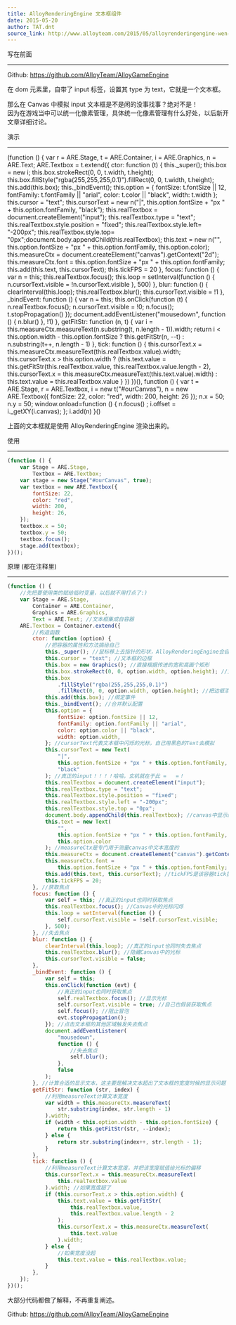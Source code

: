 ```yaml
---
title: AlloyRenderingEngine 文本框组件
date: 2015-05-20
author: TAT.dnt
source_link: http://www.alloyteam.com/2015/05/alloyrenderingengine-wen-ben-kuang-zu-jian/
---
```


写在前面  

* * *

Github: <https://github.com/AlloyTeam/AlloyGameEngine>

在 dom 元素里，自带了 input 标签，设置其 type 为 text，它就是一个文本框。

那么在 Canvas 中模拟 input 文本框是不是闲的没事找事？绝对不是！  
因为在游戏当中可以统一化像素管理，具体统一化像素管理有什么好处，以后新开文章详细讨论。

演示  

* * *

(function () { var r = ARE.Stage, t = ARE.Container, i = ARE.Graphics, n = ARE.Text; ARE.Textbox = t.extend({ ctor: function (t) { this.\_super(); this.box = new i; this.box.strokeRect(0, 0, t.width, t.height); this.box.fillStyle("rgba(255,255,255,0.1)").fillRect(0, 0, t.width, t.height); this.add(this.box); this.\_bindEvent(); this.option = { fontSize: t.fontSize || 12, fontFamily: t.fontFamily || "arial", color: t.color || "black", width: t.width }; this.cursor = "text"; this.cursorText = new n("|", this.option.fontSize + "px " + this.option.fontFamily, "black"); this.realTextbox = document.createElement("input"); this.realTextbox.type = "text"; this.realTextbox.style.position = "fixed"; this.realTextbox.style.left= "-200px"; this.realTextbox.style.top= "0px";document.body.appendChild(this.realTextbox); this.text = new n("", this.option.fontSize + "px " + this.option.fontFamily, this.option.color); this.measureCtx = document.createElement("canvas").getContext("2d"); this.measureCtx.font = this.option.fontSize + "px " + this.option.fontFamily; this.add(this.text, this.cursorText); this.tickFPS = 20 }, focus: function () { var n = this; this.realTextbox.focus(); this.loop = setInterval(function () { n.cursorText.visible = !n.cursorText.visible }, 500) }, blur: function () { clearInterval(this.loop); this.realTextbox.blur(); this.cursorText.visible = !1 }, \_bindEvent: function () { var n = this; this.onClick(function (t) { n.realTextbox.focus(); n.cursorText.visible = !0; n.focus(); t.stopPropagation() }); document.addEventListener("mousedown", function () { n.blur() }, !1) }, getFitStr: function (n, t) { var i = this.measureCtx.measureText(n.substring(t, n.length - 1)).width; return i &lt; this.option.width - this.option.fontSize ? this.getFitStr(n, --t) : n.substring(t++, n.length - 1) }, tick: function () { this.cursorText.x = this.measureCtx.measureText(this.realTextbox.value).width; this.cursorText.x > this.option.width ? (this.text.value = this.getFitStr(this.realTextbox.value, this.realTextbox.value.length - 2), this.cursorText.x = this.measureCtx.measureText(this.text.value).width) : this.text.value = this.realTextbox.value } }) })(), function () { var t = ARE.Stage, r = ARE.Textbox, i = new t("#ourCanvas"), n = new ARE.Textbox({ fontSize: 22, color: "red", width: 200, height: 26 }); n.x = 50; n.y = 50; window.onload=function () { n.focus() ; i.offset = i.\_getXY(i.canvas); }; i.add(n) }()

上面的文本框就是使用 AlloyRenderingEngine 渲染出来的。

使用  

* * *

```javascript
(function () {
    var Stage = ARE.Stage,
        Textbox = ARE.Textbox;
    var stage = new Stage("#ourCanvas", true);
    var textbox = new ARE.Textbox({
        fontSize: 22,
        color: "red",
        width: 200,
        height: 26,
    });
    textbox.x = 50;
    textbox.y = 50;
    textbox.focus();
    stage.add(textbox);
})();
```

原理 (都在注释里)  

* * *

```javascript
(function () {
    //先把要使用类的赋给临时变量，以后就不用打点了:)
    var Stage = ARE.Stage,
        Container = ARE.Container,
        Graphics = ARE.Graphics,
        Text = ARE.Text; //文本框集成自容器
    ARE.Textbox = Container.extend({
        //构造函数
        ctor: function (option) {
            //把容器的属性和方法搞给自己
            this._super(); //鼠标移上去指针的形状，AlloyRenderingEngine会自动帮你显示鼠标移上去时候的形状
            this.cursor = "text"; //文本框的边框
            this.box = new Graphics(); //直接根据传进的宽和高画个矩形
            this.box.strokeRect(0, 0, option.width, option.height); //文本框的背景，这里接近透明，为什么要设置背景是因为鼠标一上去要触发一个事件， //而AlloyRenderingEngine的默认触发是像素级别， //会根据getImageData得到该点的rgba的a是否为0去判断是否触发事件 //所以铺一个接近透明的背景 //主要是为了触发的事件是：鼠标移到文本框上面，鼠标形状要变成cursor:text
            this.box
                .fillStyle("rgba(255,255,255,0.1)")
                .fillRect(0, 0, option.width, option.height); //把边框添加到自身（因为自身就是容器，继承自Container，所以有了add方法）
            this.add(this.box); //绑定事件
            this._bindEvent(); //合并默认配置
            this.option = {
                fontSize: option.fontSize || 12,
                fontFamily: option.fontFamily || "arial",
                color: option.color || "black",
                width: option.width,
            }; //cursorText代表文本框中闪烁的光标，自己用黑色的Text去模拟
            this.cursorText = new Text(
                "|",
                this.option.fontSize + "px " + this.option.fontFamily,
                "black"
            ); //真正的input！！！！哈哈，玄机就在于此 =   =！
            this.realTextbox = document.createElement("input");
            this.realTextbox.type = "text";
            this.realTextbox.style.position = "fixed";
            this.realTextbox.style.left = "-200px";
            this.realTextbox.style.top = "0px";
            document.body.appendChild(this.realTextbox); //canvas中显示的文本
            this.text = new Text(
                "",
                this.option.fontSize + "px " + this.option.fontFamily,
                this.option.color
            ); //measureCtx是专门用于测量canvas中文本宽度的
            this.measureCtx = document.createElement("canvas").getContext("2d");
            this.measureCtx.font =
                this.option.fontSize + "px " + this.option.fontFamily;
            this.add(this.text, this.cursorText); //tickFPS是该容器tick执行的频率，AlloyRenderingEngine会自动帮你执行tick方法
            this.tickFPS = 20;
        }, //获取焦点
        focus: function () {
            var self = this; //真正的input也同时获取焦点
            this.realTextbox.focus(); //Canvas中的光标闪烁
            this.loop = setInterval(function () {
                self.cursorText.visible = !self.cursorText.visible;
            }, 500);
        }, //失去焦点
        blur: function () {
            clearInterval(this.loop); //真正的input也同时失去焦点
            this.realTextbox.blur(); //隐藏Canvas中的光标
            this.cursorText.visible = false;
        },
        _bindEvent: function () {
            var self = this;
            this.onClick(function (evt) {
                //真正的input也同时获取焦点
                self.realTextbox.focus(); //显示光标
                self.cursorText.visible = true; //自己也假装获取焦点
                self.focus(); //阻止冒泡
                evt.stopPropagation();
            }); //点击文本框的其他区域触发失去焦点
            document.addEventListener(
                "mousedown",
                function () {
                    //失去焦点
                    self.blur();
                },
                false
            );
        }, //计算合适的显示文本，这主要是解决文本超出了文本框的宽度时候的显示问题
        getFitStr: function (str, index) {
            //利用measureText计算文本宽度
            var width = this.measureCtx.measureText(
                str.substring(index, str.length - 1)
            ).width;
            if (width < this.option.width - this.option.fontSize) {
                return this.getFitStr(str, --index);
            } else {
                return str.substring(index++, str.length - 1);
            }
        },
        tick: function () {
            //利用measureText计算文本宽度，并把该宽度赋值给光标的偏移
            this.cursorText.x = this.measureCtx.measureText(
                this.realTextbox.value
            ).width; //如果宽度超了
            if (this.cursorText.x > this.option.width) {
                this.text.value = this.getFitStr(
                    this.realTextbox.value,
                    this.realTextbox.value.length - 2
                );
                this.cursorText.x = this.measureCtx.measureText(
                    this.text.value
                ).width;
            } else {
                //如果宽度没超
                this.text.value = this.realTextbox.value;
            }
        },
    });
})();
```

大部分代码都做了解释，不再重复阐述。

Github: <https://github.com/AlloyTeam/AlloyGameEngine>